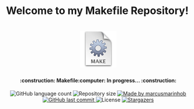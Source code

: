 # Welcome to my Makefile Repository!


<h1 align="center">
    <img alt="Makefile" title="#Makefile" src="./Images/makefile.png" width="100px" />
</h1>

<h4 align="center"> 
	:construction: Makefile:computer: In progress... :construction:
</h4>
<p align="center">
  <img alt="GitHub language count" src="https://img.shields.io/github/languages/count/marcusmarinhob/makefile-studies?color=CFDBE9">

  <img alt="Repository size" src="https://img.shields.io/github/repo-size/marcusmarinhob/makefile-studies?color=CFDBE9">
	
  <a href="https://www.linkedin.com/in/marcusmarinho/">
    <img alt="Made by marcusmarinhob" src="https://img.shields.io/badge/made%20by-marcusmarinhob-CFDBE9">
  </a>

  <a href="https://github.com/marcusmarinhob/makefile-studies/commits/master">
    <img alt="GitHub last commit" src="https://img.shields.io/github/last-commit/marcusmarinhob/makefile-studies?color=CFDBE9">
  </a>

  <img alt="License" src="https://img.shields.io/badge/license-MIT-CFDBE9">
   <a href="https://github.com/marcusmarinhob/makefile-studies/stargazers">
    <img alt="Stargazers" src="https://img.shields.io/github/stars/marcusmarinhob/makefile-studies?style=social">
  </a>
</p>